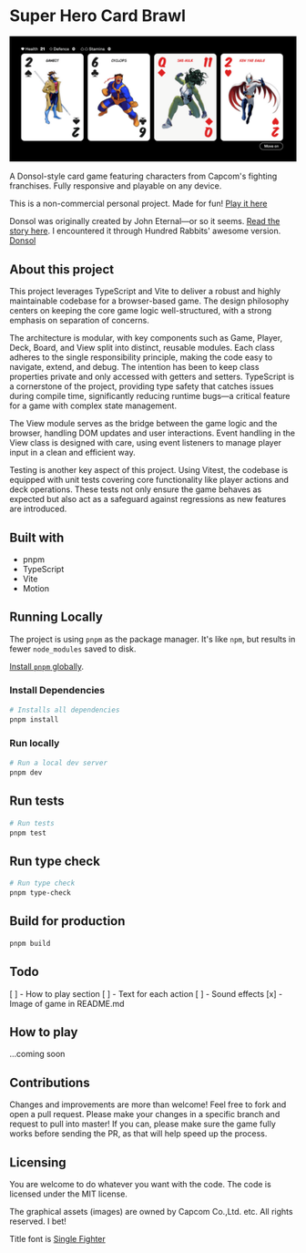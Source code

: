 # Super Hero Card Brawl

![Image from the project](./public/cover-image.png)

A Donsol-style card game featuring characters from Capcom's fighting franchises. Fully responsive and playable on any device.

This is a non-commercial personal project. Made for fun! [Play it here](https://evilpaper.com/superherocardbrawl/)

Donsol was originally created by John Eternal—or so it seems. [Read the story here](https://boingboing.net/2015/04/16/the-clone-that-wasnt.html). I encountered it through Hundred Rabbits' awesome version. [Donsol](https://100r.co/site/donsol.html)

## About this project

This project leverages TypeScript and Vite to deliver a robust and highly maintainable codebase for a browser-based game. The design philosophy centers on keeping the core game logic well-structured, with a strong emphasis on separation of concerns.

The architecture is modular, with key components such as Game, Player, Deck, Board, and View split into distinct, reusable modules. Each class adheres to the single responsibility principle, making the code easy to navigate, extend, and debug. The intention has been to keep class properties private and only accessed with getters and setters. TypeScript is a cornerstone of the project, providing type safety that catches issues during compile time, significantly reducing runtime bugs—a critical feature for a game with complex state management.

The View module serves as the bridge between the game logic and the browser, handling DOM updates and user interactions. Event handling in the View class is designed with care, using event listeners to manage player input in a clean and efficient way.

Testing is another key aspect of this project. Using Vitest, the codebase is equipped with unit tests covering core functionality like player actions and deck operations. These tests not only ensure the game behaves as expected but also act as a safeguard against regressions as new features are introduced.

## Built with

- pnpm
- TypeScript
- Vite
- Motion

## Running Locally

The project is using `pnpm` as the package manager. It's like `npm`, but results in fewer `node_modules` saved to disk.

[Install `pnpm` globally](https://pnpm.io/installation).

### Install Dependencies

```sh
# Installs all dependencies
pnpm install
```

### Run locally

```sh
# Run a local dev server
pnpm dev
```

## Run tests

```sh
# Run tests
pnpm test
```

## Run type check

```sh
# Run type check
pnpm type-check
```

## Build for production

```sh
pnpm build
```

## Todo

[ ] - How to play section
[ ] - Text for each action
[ ] - Sound effects
[x] - Image of game in README.md

## How to play

...coming soon

## Contributions

Changes and improvements are more than welcome! Feel free to fork and open a pull request. Please make your changes in a specific branch and request to pull into master! If you can, please make sure the game fully works before sending the PR, as that will help speed up the process.

## Licensing

You are welcome to do whatever you want with the code. The code is licensed under the MIT license.

The graphical assets (images) are owned by Capcom Co.,Ltd. etc. All rights reserved. I bet!

Title font is [Single Fighter](https://www.dafont.com/single-fighter.font)
